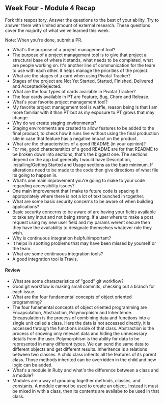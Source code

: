 ## Week Four - Module 4 Recap

Fork this respository. Answer the questions to the best of your ability. Try to answer them with limited amount of external research. These questions cover the majority of what we've learned this week. 

Note: When you're done, submit a PR. 

* What's the purpose of a project management tool?
* The purpose of a project management tool is to give that project a structural base of where it stands, what needs to be completed, what are people working on. It's another line of communication for the team to use with each other. It helps manage the priorities of the project.
* What are the stages of a card when using Pivotal Tracker?
* Stages of the project are Not Yet Started, Started, Finished, Delivered and Accepted/Rejected.
* What are the four types of cards available in Pivotal Tracker?
* The four cards available in PT are Feature, Bug, Chore and Release.
* What's your favorite project management tool?
* My favorite project management tool is waffle, reason being is that I am more familiar with it than PT but as my exposure to PT grows that may change.
* Why do we create staging environments?
* Staging environments are created to allow features to be added to the final product, to check how it runs live without using the final production site in case that feature has a negative impact on the product.
* What are the characteristics of a good README (in your opinion)?
* For me, good charactersitics of a good README are for that README to be broken down into sections, that's the biggest one. The sections depend on the app but generally I would have Description, Installing/Getting Started and Usage sections as the bare minimum. If alterations need to be made to the code then give directions of what file its going to happen in. 
* What's one main improvement you're going to make to your code regarding accessibility issues?
* One main improvement that I make to future code is spacing it appropriately where there is not a lot of text bunched in together.
* What are some basic security concerns to be aware of when building applications?
* Basic security concerns to be aware of are having your fields available to take any input and not being strong. If a user where to make a post request using my new user field and my params werent secure then they have the availability to designate themselves whatever role they wish.
* Why is continuous integration helpful/important?
* It helps in spotting problems that may have been missed by yourself or the team.
* What are some continuous integration tools?
* A good integration tool is Travis.

#### Review  

* What are some characteristics of "good" git workflow?
* Good git workflow is making small commits, checking out a branch for each issue.
* What are the four fundamental concepts of object oriented programming?
* The four funamental concepts of object oriented programming are Encapsulation, Abstraction, Polymorphism and Inheritence. Encapsulation is the process of combining data and functions into a single unit called a class. Here the data is not accessed directly, it is accessed through the functions inside of that class. Abstraction is the process of showing only relevant data and hiding the unnecessary details from the user. Polymorphism is the ability for data to be represented in many different types. We can send the same data to different objects and get different results. Inheritence is a relations between two classes. A child class inherits all the features of its parent class. Those methods inherited can be overridden in the child and new logic can be added.
* What's a module in Ruby and what's the difference between a class and a module?
* Modules are a way of grouping together methods, classes, and constants. A module cannot be used to create an object. Instead it must be mixed in with a class, then its contents are availabe to be used in that class.
